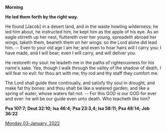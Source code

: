 **Morning**

**He led them forth by the right way.**
 
He found [Jacob] in a desert land, and in the waste howling wilderness; he led him about, he instructed him, he kept him as the apple of his eye. As an eagle stirreth up her nest, fluttereth over her young, spreadeth abroad her wings, taketh them, beareth them on her wings: so the Lord alone did lead him. -- Even to your old age I am he; and even to hoar hairs will I carry you: I have made, and I will bear; even I will carry, and will deliver you.
 
He restoreth my soul: he leadeth me in the paths of righteousness for his name's sake. Yea, though I walk through the valley of the shadow of death, I will fear no evil: for thou art with me; thy rod and thy staff they comfort me.
 
The Lord shall guide thee continually, and satisfy thy soul in drought, and make fat thy bones: and thou shalt be like a watered garden, and like a spring of water, whose waters fail not. -- For this GOD is our GOD for ever and ever: he will be our guide even unto death. Who teacheth like him?  

**Psa 107:7; Deut 32:10; Isa 46:4; Psa 23:3,4; Isa 58:11; Psa 48:14; Job 36:22**

[Monday 03-January, 2022](https://t.me/daily_light)
